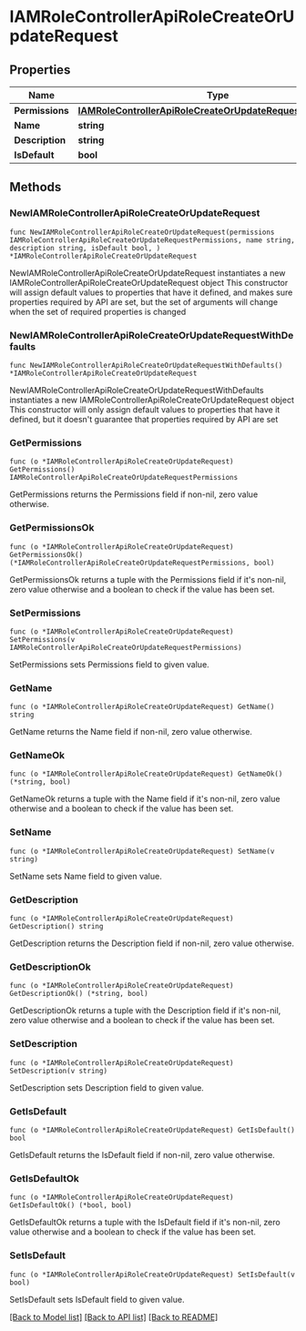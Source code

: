 # IAMRoleControllerApiRoleCreateOrUpdateRequest

## Properties

Name | Type | Description | Notes
------------ | ------------- | ------------- | -------------
**Permissions** | [**IAMRoleControllerApiRoleCreateOrUpdateRequestPermissions**](IAMRoleControllerApiRoleCreateOrUpdateRequestPermissions.md) |  | 
**Name** | **string** |  | 
**Description** | **string** |  | 
**IsDefault** | **bool** |  | 

## Methods

### NewIAMRoleControllerApiRoleCreateOrUpdateRequest

`func NewIAMRoleControllerApiRoleCreateOrUpdateRequest(permissions IAMRoleControllerApiRoleCreateOrUpdateRequestPermissions, name string, description string, isDefault bool, ) *IAMRoleControllerApiRoleCreateOrUpdateRequest`

NewIAMRoleControllerApiRoleCreateOrUpdateRequest instantiates a new IAMRoleControllerApiRoleCreateOrUpdateRequest object
This constructor will assign default values to properties that have it defined,
and makes sure properties required by API are set, but the set of arguments
will change when the set of required properties is changed

### NewIAMRoleControllerApiRoleCreateOrUpdateRequestWithDefaults

`func NewIAMRoleControllerApiRoleCreateOrUpdateRequestWithDefaults() *IAMRoleControllerApiRoleCreateOrUpdateRequest`

NewIAMRoleControllerApiRoleCreateOrUpdateRequestWithDefaults instantiates a new IAMRoleControllerApiRoleCreateOrUpdateRequest object
This constructor will only assign default values to properties that have it defined,
but it doesn't guarantee that properties required by API are set

### GetPermissions

`func (o *IAMRoleControllerApiRoleCreateOrUpdateRequest) GetPermissions() IAMRoleControllerApiRoleCreateOrUpdateRequestPermissions`

GetPermissions returns the Permissions field if non-nil, zero value otherwise.

### GetPermissionsOk

`func (o *IAMRoleControllerApiRoleCreateOrUpdateRequest) GetPermissionsOk() (*IAMRoleControllerApiRoleCreateOrUpdateRequestPermissions, bool)`

GetPermissionsOk returns a tuple with the Permissions field if it's non-nil, zero value otherwise
and a boolean to check if the value has been set.

### SetPermissions

`func (o *IAMRoleControllerApiRoleCreateOrUpdateRequest) SetPermissions(v IAMRoleControllerApiRoleCreateOrUpdateRequestPermissions)`

SetPermissions sets Permissions field to given value.


### GetName

`func (o *IAMRoleControllerApiRoleCreateOrUpdateRequest) GetName() string`

GetName returns the Name field if non-nil, zero value otherwise.

### GetNameOk

`func (o *IAMRoleControllerApiRoleCreateOrUpdateRequest) GetNameOk() (*string, bool)`

GetNameOk returns a tuple with the Name field if it's non-nil, zero value otherwise
and a boolean to check if the value has been set.

### SetName

`func (o *IAMRoleControllerApiRoleCreateOrUpdateRequest) SetName(v string)`

SetName sets Name field to given value.


### GetDescription

`func (o *IAMRoleControllerApiRoleCreateOrUpdateRequest) GetDescription() string`

GetDescription returns the Description field if non-nil, zero value otherwise.

### GetDescriptionOk

`func (o *IAMRoleControllerApiRoleCreateOrUpdateRequest) GetDescriptionOk() (*string, bool)`

GetDescriptionOk returns a tuple with the Description field if it's non-nil, zero value otherwise
and a boolean to check if the value has been set.

### SetDescription

`func (o *IAMRoleControllerApiRoleCreateOrUpdateRequest) SetDescription(v string)`

SetDescription sets Description field to given value.


### GetIsDefault

`func (o *IAMRoleControllerApiRoleCreateOrUpdateRequest) GetIsDefault() bool`

GetIsDefault returns the IsDefault field if non-nil, zero value otherwise.

### GetIsDefaultOk

`func (o *IAMRoleControllerApiRoleCreateOrUpdateRequest) GetIsDefaultOk() (*bool, bool)`

GetIsDefaultOk returns a tuple with the IsDefault field if it's non-nil, zero value otherwise
and a boolean to check if the value has been set.

### SetIsDefault

`func (o *IAMRoleControllerApiRoleCreateOrUpdateRequest) SetIsDefault(v bool)`

SetIsDefault sets IsDefault field to given value.



[[Back to Model list]](../README.md#documentation-for-models) [[Back to API list]](../README.md#documentation-for-api-endpoints) [[Back to README]](../README.md)


